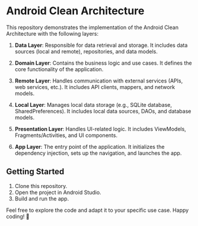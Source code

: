 # Android Clean Architecture

This repository demonstrates the implementation of the Android Clean Architecture with the following layers:

1. **Data Layer**: Responsible for data retrieval and storage. It includes data sources (local and remote), repositories, and data models.

2. **Domain Layer**: Contains the business logic and use cases. It defines the core functionality of the application.

3. **Remote Layer**: Handles communication with external services (APIs, web services, etc.). It includes API clients, mappers, and network models.

4. **Local Layer**: Manages local data storage (e.g., SQLite database, SharedPreferences). It includes local data sources, DAOs, and database models.

5. **Presentation Layer**: Handles UI-related logic. It includes ViewModels, Fragments/Activities, and UI components.

6. **App Layer**: The entry point of the application. It initializes the dependency injection, sets up the navigation, and launches the app.

## Getting Started

1. Clone this repository.
2. Open the project in Android Studio.
3. Build and run the app.

Feel free to explore the code and adapt it to your specific use case. Happy coding! 🚀

